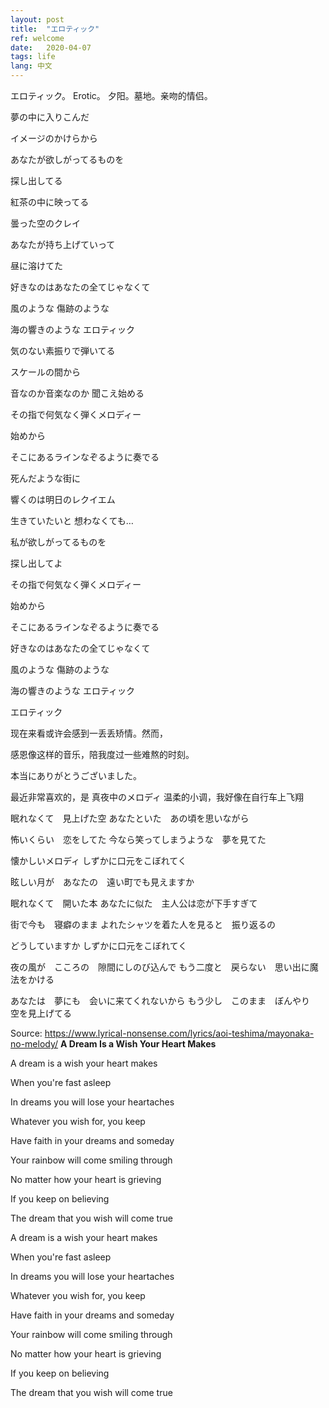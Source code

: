 ```yaml
---
layout: post
title:  "エロティック"
ref: welcome
date:   2020-04-07
tags: life
lang: 中文
---
```


エロティック。
Erotic。
夕阳。墓地。亲吻的情侣。

夢の中に入りこんだ

イメージのかけらから

あなたが欲しがってるものを

探し出してる

紅茶の中に映ってる

曇った空のクレイ

あなたが持ち上げていって

昼に溶けてた

好きなのはあなたの全てじゃなくて

風のような 傷跡のような

海の響きのような エロティック

気のない素振りで弾いてる

スケールの間から

音なのか音楽なのか 聞こえ始める

その指で何気なく弾くメロディー

始めから

そこにあるラインなぞるように奏でる

死んだような街に

響くのは明日のレクイエム

生きていたいと 想わなくても…

私が欲しがってるものを

探し出してよ

その指で何気なく弾くメロディー

始めから

そこにあるラインなぞるように奏でる

好きなのはあなたの全てじゃなくて

風のような 傷跡のような

海の響きのような エロティック

エロティック

现在来看或许会感到一丢丢矫情。然而，

感恩像这样的音乐，陪我度过一些难熬的时刻。

本当にありがとうございました。


最近非常喜欢的，是
真夜中のメロディ
温柔的小调，我好像在自行车上飞翔

眠れなくて　見上げた空
あなたといた　あの頃を思いながら


怖いくらい　恋をしてた
今なら笑ってしまうような　夢を見てた


懐かしいメロディ
しずかに口元をこぼれてく


眩しい月が　あなたの　遠い町でも見えますか


眠れなくて　開いた本
あなたに似た　主人公は恋が下手すぎて


街で今も　寝癖のまま
よれたシャツを着た人を見ると　振り返るの


どうしていますか
しずかに口元をこぼれてく


夜の風が　こころの　隙間にしのび込んで
もう二度と　戻らない　思い出に魔法をかける


あなたは　夢にも　会いに来てくれないから
もう少し　このまま　ぼんやり　空を見上げてる

Source: https://www.lyrical-nonsense.com/lyrics/aoi-teshima/mayonaka-no-melody/
**A Dream Is a Wish Your Heart Makes**

A dream is a wish your heart makes

When you're fast asleep

In dreams you will lose your heartaches

Whatever you wish for, you keep

Have faith in your dreams and someday

Your rainbow will come smiling through

No matter how your heart is grieving

If you keep on believing

The dream that you wish will come true

A dream is a wish your heart makes

When you're fast asleep

In dreams you will lose your heartaches

Whatever you wish for, you keep

Have faith in your dreams and someday

Your rainbow will come smiling through

No matter how your heart is grieving

If you keep on believing

The dream that you wish will come true